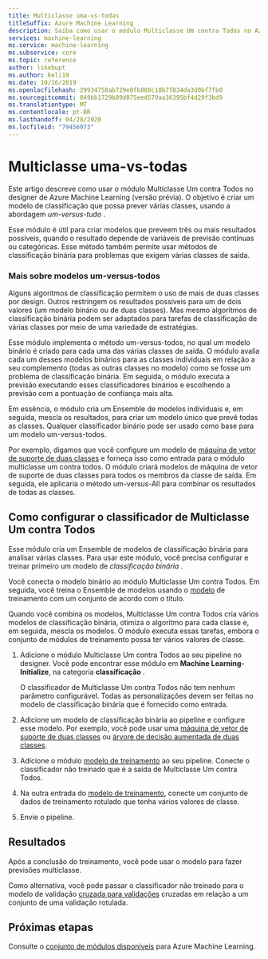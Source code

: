 ```yaml
---
title: Multiclasse uma-vs-todas
titleSuffix: Azure Machine Learning
description: Saiba como usar o módulo Multiclasse Um contra Todos no Azure Machine Learning para criar um modelo de classificação multiclasse a partir de um Ensemble de modelos de classificação binária.
services: machine-learning
ms.service: machine-learning
ms.subservice: core
ms.topic: reference
author: likebupt
ms.author: keli19
ms.date: 10/16/2019
ms.openlocfilehash: 29934758ab729e0fb888c10b7f834da3d0bf7fb0
ms.sourcegitcommit: 849bb1729b89d075eed579aa36395bf4d29f3bd9
ms.translationtype: MT
ms.contentlocale: pt-BR
ms.lasthandoff: 04/28/2020
ms.locfileid: "79456073"
---
```

# <a name="one-vs-all-multiclass"></a>Multiclasse uma-vs-todas

Este artigo descreve como usar o módulo Multiclasse Um contra Todos no designer de Azure Machine Learning (versão prévia). O objetivo é criar um modelo de classificação que possa prever várias classes, usando a abordagem *um-versus-tudo* .

Esse módulo é útil para criar modelos que preveem três ou mais resultados possíveis, quando o resultado depende de variáveis de previsão contínuas ou categóricas. Esse método também permite usar métodos de classificação binária para problemas que exigem várias classes de saída.

### <a name="more-about-one-versus-all-models"></a>Mais sobre modelos um-versus-todos

Alguns algoritmos de classificação permitem o uso de mais de duas classes por design. Outros restringem os resultados possíveis para um de dois valores (um modelo binário ou de duas classes). Mas mesmo algoritmos de classificação binária podem ser adaptados para tarefas de classificação de várias classes por meio de uma variedade de estratégias. 

Esse módulo implementa o método um-versus-todos, no qual um modelo binário é criado para cada uma das várias classes de saída. O módulo avalia cada um desses modelos binários para as classes individuais em relação a seu complemento (todas as outras classes no modelo) como se fosse um problema de classificação binária. Em seguida, o módulo executa a previsão executando esses classificadores binários e escolhendo a previsão com a pontuação de confiança mais alta.  

Em essência, o módulo cria um Ensemble de modelos individuais e, em seguida, mescla os resultados, para criar um modelo único que prevê todas as classes. Qualquer classificador binário pode ser usado como base para um modelo um-versus-todos.  

Por exemplo, digamos que você configure um modelo de [máquina de vetor de suporte de duas classes](two-class-support-vector-machine.md) e forneça isso como entrada para o módulo multiclasse um contra todos. O módulo criará modelos de máquina de vetor de suporte de duas classes para todos os membros da classe de saída. Em seguida, ele aplicaria o método um-versus-All para combinar os resultados de todas as classes.  

## <a name="how-to-configure-the-one-vs-all-multiclass-classifier"></a>Como configurar o classificador de Multiclasse Um contra Todos  

Esse módulo cria um Ensemble de modelos de classificação binária para analisar várias classes. Para usar este módulo, você precisa configurar e treinar primeiro um modelo de *classificação binária* . 

Você conecta o modelo binário ao módulo Multiclasse Um contra Todos. Em seguida, você treina o Ensemble de modelos usando o [modelo](train-model.md) de treinamento com um conjunto de acordo com o título.

Quando você combina os modelos, Multiclasse Um contra Todos cria vários modelos de classificação binária, otimiza o algoritmo para cada classe e, em seguida, mescla os modelos. O módulo executa essas tarefas, embora o conjunto de módulos de treinamento possa ter vários valores de classe.

1. Adicione o módulo Multiclasse Um contra Todos ao seu pipeline no designer. Você pode encontrar esse módulo em **Machine Learning-Initialize**, na categoria **classificação** .

   O classificador de Multiclasse Um contra Todos não tem nenhum parâmetro configurável. Todas as personalizações devem ser feitas no modelo de classificação binária que é fornecido como entrada.

2. Adicione um modelo de classificação binária ao pipeline e configure esse modelo. Por exemplo, você pode usar uma [máquina de vetor de suporte de duas classes](two-class-support-vector-machine.md) ou [árvore de decisão aumentada de duas classes](two-class-boosted-decision-tree.md).

3. Adicione o módulo [modelo de treinamento](train-model.md) ao seu pipeline. Conecte o classificador não treinado que é a saída de Multiclasse Um contra Todos.

4. Na outra entrada do [modelo de treinamento](train-model.md), conecte um conjunto de dados de treinamento rotulado que tenha vários valores de classe.

5. Envie o pipeline.

## <a name="results"></a>Resultados

Após a conclusão do treinamento, você pode usar o modelo para fazer previsões multiclasse.

Como alternativa, você pode passar o classificador não treinado para o modelo de validação [cruzada para validações](cross-validate-model.md) cruzadas em relação a um conjunto de uma validação rotulada.


## <a name="next-steps"></a>Próximas etapas

Consulte o [conjunto de módulos disponíveis](module-reference.md) para Azure Machine Learning. 
